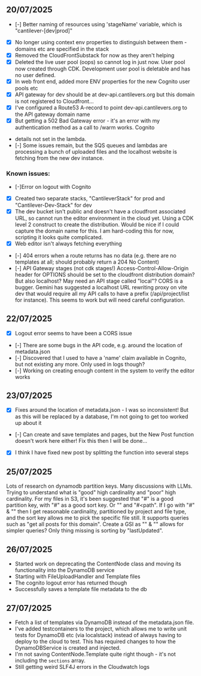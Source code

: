 ## 20/07/2025

- [-] Better naming of resources using 'stageName' variable, which is "cantilever-[dev|prod]"
- [x] No longer using context env properties to distinguish between them - domains etc are specified in the stack
- [x] Removed the CloudFrontSubstack for now as they aren't helping
- [x] Deleted the live user pool (oops) so cannot log in just now. User pool now created through CDK. Development user pool is deletable and has no user defined.
- [x] In web front end, added more ENV properties for the new Cognito user pools etc
- [x] API gateway for dev should be at dev-api.cantilevers.org but this domain is not registered to Cloudfront...
- [x] I've configured a Route53 A-record to point dev-api.cantilevers.org to the API gateway domain name
- [x] But getting a 502 Bad Gateway error - it's an error with my authentication method as a call to /warm works. Cognito
- details not set in the lambda.
- [-] Some issues remain, but the SQS queues and lambdas are processing a bunch of uploaded files and the localhost
website is fetching from the new dev instance.

### Known issues:

- [-]Error on logout with Cognito
- [x] Created two separate stacks, "CantileverStack" for prod and "Cantilever-Dev-Stack" for dev
- [x] The dev bucket isn't public and doesn't have a cloudfront associated URL, so cannot run the editor environment in the cloud yet. Using a CDK level 2 construct to create the distribution. Would be nice if I could capture the domain name for this. I am hard-coding this for now, scripting it looks quite complicated.
- [x] Web editor isn't always fetching everything
- [-] 404 errors when a route returns has no data (e.g. there are no templates at all; should probably return a 204 No
Content)
- [-] API Gateway stages (not cdk stages!) Access-Control-Allow-Origin header for OPTIONS should be set to the cloudfront distribution domain? But also localhost? May need an API stage called "local"? CORS is a bugger. Gemini has suggested a localhost URL rewriting proxy on vite dev that would require all my API calls to have a prefix (/api/project/list for instance). This seems to work but will need careful configuration.

## 22/07/2025

- [X] Logout error seems to have been a CORS issue
- [-] There are some bugs in the API code, e.g. around the location of metadata.json
- [-] Discovered that I used to have a 'name' claim available in Cognito, but not existing any more. Only used in logs though?
- [-] Working on creating enough content in the system to verify the editor works

## 23/07/2025

- [X] Fixes around the location of metadata.json - I was so inconsistent! But as this will be replaced by a database, I'm not going to get too worked up about it
- [-] Can create and save templates and pages, but the New Post function doesn't work here either! Fix this then I will be done...
- [X] I think I have fixed new post by splitting the function into several steps

## 25/07/2025

Lots of research on dynamodb partition keys. Many discussions with LLMs. Trying to understand what is "good" high cardinality and "poor" high cardinality. For my files in S3, it's been suggested that "<domain>#<path>" is a good partition key, with "<type>#<leaf>" as a good sort key. Or "<domain>" and "<type>#<path".
If I go with "<domain>#<type>" & "<path>" then I get reasonable cardinality, partitioned by project and file type, and the sort key allows me to pick the specific file still. It supports queries such as "get all posts for this domain".
Create a GSI as "<domain>" & "<path>" allows for simpler queries?
Only thing missing is sorting by "lastUpdated".

## 26/07/2025

- Started work on deprecating the ContentNode class and moving its functionality into the DynamoDB service
- Starting with FileUploadHandler and Template files
- The cognito logout error has returned though
- Successfully saves a template file metadata to the db

## 27/07/2025

- Fetch a list of templates via DynamoDB instead of the metadata.json file.
- I've added testcontainers to the project, which allows me to write unit tests for DynamoDB etc (via localstack) instead of always having to deploy to the cloud to test. This has required changes to how the DynamoDBService is created and injected.
- I'm not saving ContentNode.Template quite right though - it's not including the `sections` array.
- Still getting weird SLF4J errors in the Cloudwatch logs

